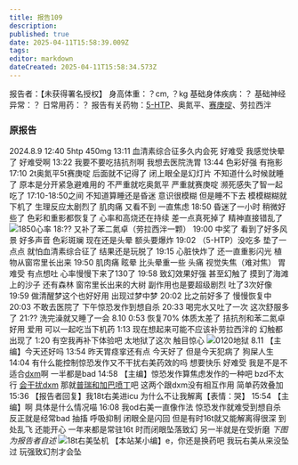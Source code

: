 ```yaml
---
title: 报告109
description: 
published: true
date: 2025-04-11T15:58:39.009Z
tags: 
editor: markdown
dateCreated: 2025-04-11T15:58:34.573Z
---
```


报告者：【未获得署名授权】
身高体重：？cm, ？kg
基础身体疾病：？
基础神经异常：？
日常用药：？
报告有关药物：[5-HTP](/5-HTP/)、奥氮平、[赛庚啶](/%E8%B5%9B%E5%BA%9A%E5%95%B6/)、劳拉西泮

### 原报告
2024.8.9
12:40 5htp 450mg
13:11 血清素综合征多久内会死 好难受 我感觉快晕了 好难受啊
13:22 我要不要吃拮抗剂啊 我想去医院洗胃
13:44 色彩好强 有拖影
17:10 2t奥氮平5t赛庚啶 后面就不记得了 闭上眼全是幻灯片 不知道什么时候就睡了 原本是分开紧急避难用的 不严重就吃奥氮平 严重就赛庚啶 濒死感失了智一起吃了
17:10-18:50之间 不知道算睡还是昏迷 意识很模糊 但是睡不下去 模模糊糊就下机了 生理反应太剧烈了 肌肉痛 又看不到 一直焦虑
18:50 昏迷了一小时 稍微好些了 色彩和重影都恢复了 心率和高烧还在持续 差一点真死掉了 精神直接错乱了 ![1850心率](./imgs/1850心率.jpg)
18:?? 又补了苯二氮卓（劳拉西泮一颗）
19:00 中奖了  看到了好多风景 好多声音 色彩斑斓 现在还是头晕 额头要爆炸
19:02 （5-HTP）没吃多 垫了一点点 就怕血清素综合征了 结果还是玩脱了
19:15 心脏快炸了 还一直重影闪光 植物从窗帘里长出来
19:50 肌肉痛 眩晕 比头晕重一些 头痛 视觉失焦（难对焦） 胃难受 有点想吐 心率慢慢下来了130了
19:58 致幻效果好强 甚至幻触了 摸到了海滩上的沙子  还有森林 窗帘里长出来的大树 副作用也是要超级剧烈 吐了3次好像
19:59 做清醒梦这个也好好用 出现过梦中梦
20:02 比之前好多了 慢慢恢复中
20:03 不敢去医院了  下午惊恐发作到想自杀
20:33 喝完水又吐了一次 这次舒服多了
21:?? 洗完澡就又睡了一会
8.10
0:53 恢复70% 体质太差了 拮抗剂和苯二氮卓好用 爱用 可以一起吃当下机药
1:13 现在想起来可能不应该补劳拉西泮的 幻触都出现了
1:20 有空我再补下体验吧 太地狱了这次 触目惊心 ![0120地狱](./imgs/0120地狱.jpg)
8.11
【主编】今天还好吗
13:54 昨天胃痉挛还有点 今天好了 但是今天犯病了 狗屎人生
14:04 有什么能控制惊恐发作又不干扰右美药效的吗 想要快乐 好难受 我是不是不适合[dxm](/DXM/)啊 一半都是bad
14:58 【主编】惊恐发作算焦虑发作的一种吧 bzd不太行 [会干扰dxm](/DXM/#%E8%8B%AF%E4%BA%8C%E6%B0%AE%E5%8D%93%E7%B1%BB%EF%BC%88BZD%EF%BC%89) 那就[普瑞和加巴喷丁](/PR80/#%E5%85%B3%E4%BA%8E%E6%BB%A5%E7%94%A8%E6%99%AE%E7%91%9E%E5%B7%B4%E6%9E%97%E6%88%90%E7%98%BE%E7%9A%84%E6%88%92%E6%96%AD%E6%96%B9%E6%B3%95)吧 这两个跟dxm没有相互作用 简单药效叠加
15:36 【报告者回复】我18t右美进icu 为什么不让我解离【表情：哭】
15:54 【主编】啊 具体是什么情况喵
16:08 我od右美一直像作法 惊恐发作就难受到想自杀 反正就是经常bad  抽搐 呼吸抑制  闭眼全是闪回 但是有时16t就又能解离得很深 到处乱飞 还能开心 一年来都是常驻16t 时而闭眼坠落致幻  另一半就是在受折磨 *下图为报告者自述* ![18t右美坠机](./imgs/18t右美坠机.jpg)
【本站某小编】e，你还是换药吧 我玩右美从来没坠过 玩强致幻剂才会坠
